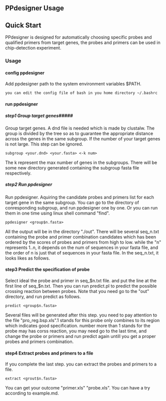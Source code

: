 PPdesigner Usage
----------------
## Quick Start ##

PPdesigner is designed for automatically choosing specific probes and qualified primers from target genes, the probes and primers can be used in chip-detection experiment.

### Usage ###

#### config ppdesigner #####
Add ppdesigner path to the system environment variables $PATH.

	you can edit the config file of bash in you home directory ~/.bashrc

####  run ppdesigner #####
##### step1	 Group target genes#####
Group target  genes. A dnd file is needed which is made by clustalw. The group is divided by the tree so as to guarantee the appropriate distance across the genes in the same subgroup. If the number of your target genes is not large. This step can be ignored.

	subgroup <your.dnd> <your.fasta> <-k num>

The k represent the max number of genes in the subgroups. There will be some new  directory generated containing the subgroup fasta file respectively.
##### step2 	 Run ppdesigner #####
Run ppdesigner. Aquiring the candidate probes and primers list for each target gene in  the same subgroup. You can go to the directory of conresponding subgroup, and run ppdesigner one by one. Or you can run them in one time using linux shell command "find".
	
	ppdesigner <group$n.fasta>

All the output will be in the directory "./out". There will be several seq_n.txt containing the probe and primer combination candidates which has been ordered by the scores of probes and primers from high to low. while the "n" represents 1..n, it depends on the num of sequences in your fasta file, and the order of n is just that of sequences in your fasta file. In the seq_n.txt, it looks likes as follows.
#### step3 Predict the specification of probe ####
Select ideal the probe and primer in seq_$n.txt file. and put the line at the first line of seq_$n.txt. Then you can run predict.pl to predict the possible crossing reaction between probes. Note that you need go to the "out" directory, and run predict as follows.

	predict <group$n.fasta>
	
Several files will be generated after this step. you need to pay attention to the file "pro_reg.bsp.xls".1 stands for this probe only combines to its region which indicates good specification. number more than 1 stands for the probe may has corss reaction, you may need go to the last time, and change the probe or primers and run predict again untill you get a proper probes and primers combination.

#### step4 Extract probes and primers to a file ####
If you complete the last step. you can extract the probes and primers to a file.

	extract <grout$n.fasta>

You can get  your outcome "primer.xls" "probe.xls".
You can have a try according to example.md.
